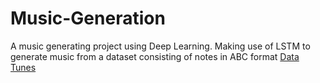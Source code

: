 # Music-Generation
A music generating project using Deep Learning.
Making use of LSTM to generate music from a dataset consisting of notes in ABC format
<a href="https://github.com/Mrinal-Shankar/Music-Generation/blob/master/Data_Tunes.txt"> Data Tunes </a>
